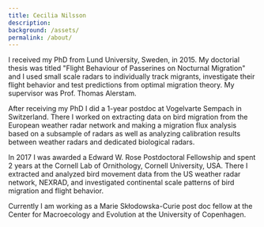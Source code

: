 ```yaml
---
title: Cecilia Nilsson
description: 
background: /assets/
permalink: /about/
---
```


I received my PhD from Lund University, Sweden, in 2015. My doctorial thesis was titled "Flight Behaviour of Passerines on Nocturnal Migration" and I used small scale radars to individually track migrants, investigate their flight behavior and test predictions from optimal migration theory. My supervisor was Prof. Thomas Alerstam. 

After receiving my PhD I did a 1-year postdoc at Vogelvarte Sempach in Switzerland. There I worked on extracting data on bird migration from the European weather radar network and making a migration flux analysis based on a subsample of radars as well as analyzing calibration results between weather radars and dedicated biological radars.

In 2017 I was awarded a Edward W. Rose Postdoctoral Fellowship and spent 2 years at the Cornell Lab of Ornithology, Cornell University, USA. There I extracted and analyzed bird movement data from the US weather radar network, NEXRAD, and investigated continental scale patterns of bird migration and flight behavior.

Currently I am working as a Marie Skłodowska-Curie post doc fellow at the Center for Macroecology and Evolution at the University of Copenhagen.
  
